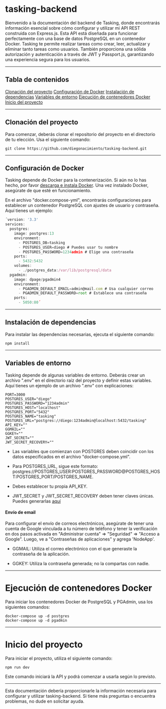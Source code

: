 # tasking-backend
Bienvenido a la documentación del backend de Tasking, donde encontrarás información esencial sobre cómo configurar y utilizar mi API REST construida con Express.js. Esta API está diseñada para funcionar perfectamente con una base de datos PostgreSQL en un contenedor Docker. Tasking te permite realizar tareas como crear, leer, actualizar y eliminar tanto tareas como usuarios. También proporciona una sólida autorización y autenticación a través de JWT y Passport.js, garantizando una experiencia segura para los usuarios.

***

## Tabla de contenidos
[Clonación del proyecto](#clonación-del-proyecto)
[Configuración de Docker](#configuración-de-docker)
[Instalación de dependencias](#instalación-de-dependencias)
[Variables de entorno](#variables-de-entorno)
[Ejecución de contenedores Docker](#ejecución-de-contenedores-docker)
[Inicio del proyecto](#inicio-del-proyecto)

***

## Clonación del proyecto
Para comenzar, deberás clonar el repositorio del proyecto en el directorio de tu elección. Usa el siguiente comando:

```git clone https://github.com/diegonacimiento/tasking-backend.git```

***

## Configuración de Docker
Tasking depende de Docker para la contenerización. Si aún no lo has hecho, por favor  [descarga e instala Docker](https://www.docker.com/products/docker-desktop/). Una vez instalado Docker, asegúrate de que esté en funcionamiento.

En el archivo "docker.compose-yml", encontrarás configuraciones para establecer un contenedor PostgreSQL con ajustes de usuario y contraseña. Aquí tienes un ejemplo:
```javascript
´version: '3.3'
services:
  postgres:
    image: postgres:13
    environment:
      - POSTGRES_DB=tasking
      - POSTGRES_USER=diego # Puedes usar tu nombre
      - POSTGRES_PASSWORD=1234admin # Elige una contraseña
    ports:
      - 5432:5432
    volumes:
      - ./postgres_data:/var/lib/postgresql/data
  pgadmin:
    image: dpage/pgadmin4
    environment:
      - PGADMIN_DEFAULT_EMAIL=admin@mail.com # Usa cualquier correo
      - PGADMIN_DEFAULT_PASSWORD=root # Establece una contraseña
    ports:
      - 5050:80´
```

***

## Instalación de dependencias
Para instalar las dependencias necesarias, ejecuta el siguiente comando:

``` npm install ```

***

## Variables de entorno
Tasking depende de algunas variables de entorno. Deberás crear un archivo ".env" en el directorio raíz del proyecto y definir estas variables. Aquí tienes un ejemplo de un archivo ".env" con explicaciones:
```
PORT=3000
POSTGRES_USER="diego" 
POSTGRES_PASSWORD="1234admin"
POSTGRES_HOST="localhost"
POSTGRES_PORT="5432"
POSTGRES_NAME="tasking"
POSTGRES_URL="postgres://diego:1234admin@localhost:5432/tasking"
API_KEY=""
GGMAIL=""
GGKEY=""
JWT_SECRET=""
JWT_SECRET_RECOVERY=""
```

- Las variables que comienzan con POSTGRES deben coincidir con los datos especificados en el archivo "docker-compose.yml".

- Para POSTGRES_URL, sigue este formato: postgres://POSTGRES_USER:POSTGRES_PASSWORD@POSTGRES_HOST:POSTGRES_PORT/POSTGRES_NAME.

- Debes establecer tu propia API_KEY.

- JWT_SECRET y JWT_SECRET_RECOVERY deben tener claves únicas. Puedes generarlas [aquí](https://keygen.io/#fakeLink/)

#### Envío de email

Para configurar el envío de correos electrónicos, asegúrate de tener una cuenta de Google vinculada a tu número de teléfono y tener la verificación en dos pasos activada en "Administrar cuenta" ⇒ "Seguridad" ⇒ "Acceso a Google". Luego, ve a "Contraseñas de aplicaciones" y agrega 'NodeApp'.

- GGMAIL: Utiliza el correo electrónico con el que generaste la contraseña de la aplicación.

- GGKEY: Utiliza la contraseña generada; no la compartas con nadie.

***

# Ejecución de contenedores Docker
Para iniciar los contenedores Docker de PostgreSQL y PGAdmin, usa los siguientes comandos:

```
docker-compose up -d postgres
docker-compose up -d pgadmin
```

***

# Inicio del proyecto
Para iniciar el proyecto, utiliza el siguiente comando:

```npm run dev```

Este comando iniciará la API y podrá comenzar a usarla según lo previsto.

***

Esta documentación debería proporcionarle la información necesaria para configurar y utilizar tasking-backend. Si tiene más preguntas o encuentra problemas, no dude en solicitar ayuda.

